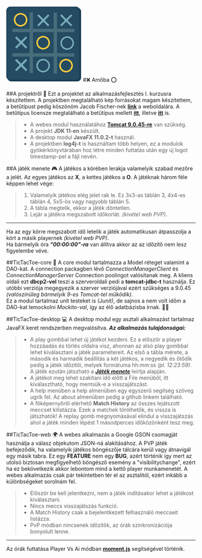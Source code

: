 ![](tictactoe-desktop/src/main/resources/hu/alkfejl/img/logo.png)
#❌ Amőba ⭕

##A projektről 📃
Ezt a projektet az alkalmazásfejlesztés I. kurzusra készítettem.
A projektben megtalálható kép forrásokat magam készítettem, a betűtípust pedig
köszönöm Jacob Fischer-nek **[link](https://pizzadude.dk/site/)** a weboldalára. A 
betűtípus licensze megtalálható a betűtípus mellett **[itt](tictactoe-desktop/src/main/resources/hu/alkfejl/font/Font%20License.txt)**,
illetve **[itt](tictactoe-web/src/main/webapp/font/Font%20License.txt)** is.<br/>
>* A webes modul használatához **[Tomcat 9.0.45-re](https://tomcat.apache.org/download-90.cgi)** van szükség.
>* A projekt **JDK 11-en** készült.
>* A desktop modul **JavaFX 11.0.2-t** használ.
>* A projektben **log4j-t** is használtam több helyen, ez a modulok gyökérkönyvtárában hoz létre minden futtatás után egy
új logot timestamp-pel a fájl nevén.

##A játék menete 🎮
A játékos a körében lerakja valamelyik szabad mezőre a jelét. Az egyes játékos az **X**, a kettes
játékos a **O**. A játéknak három féle képpen lehet vége:
>1. Valamelyik játékos elég jelet rak le. Ez 3x3-as táblán 3, 4x4-es táblán 4, 5x5-ös vagy nagyobb
táblán 5.
>2. A tábla megtelik, ekkor a játék döntetlen.
>3. Lejár a játékra megszabott időkorlát. _(kivétel web PVP)_.
___
Ha az egy körre megszabott idő letelik a játék automatikusan átpasszolja a kört a másik playernek _(kivétel web PVP)_.<br/>
Ha bármelyik óra _**"00:00:00"-ra**_ van állítva akkor az az időzítő nem lesz figyelembe véve.

##TicTacToe-core 🌌
A core modul tartalmazza a Model réteget valamint a DAO-kat. A connection packagben lévő
_*ConnectionManagerClient*_ és _*ConnectionManagerServer*_ Connection poolingot valósítanak meg.
A kliens oldali ezt **dbcp2-vel** teszi a szerveroldali pedi a **tomcat-jdbc-t** használja.
Ez utóbbi verziója megegyezik a szerver verziójával ezért szükséges a 9.0.45 _(valószínűleg bármelyik 9-es Tomcat-tel működik)._<br/>
Ez a modul tartalmaz unit testeket is _(Junit)_, de sajnos a nem volt időm a DAO-kat lemockolni _Mockito-val_,
így az élő adatbázisba írnak. 🤦‍♂

##TicTacToe-desktop 💻
A desktop modul egy asztali alkalmazást tartalmaz JavaFX keret rendszerben megvalósítva.
_**Az alkalmazás tulajdonságai:**_
>* A play gombbal lehet új játékot kezdeni. Ez a először a player hozzáadás és törlés oldalra visz, ahonnan az alsó play gombbal lehet
kiválasztani a játék paramétereit. Az első a tábla mérete, a második és harmadik beállítás a két játékos, a negyedik és őtődik pedig a játék
időzítői, melyek formátuma hh:mm:ss _(pl. 12:23:59)_. A játék ezután játszható a _**[Játék menete](#a-jtk-menete-)**_ leírtja alapján.
>* A játékot meg lehet szakítani idő előtt a File menüből, itt kiválasztható, hogy mentsük-e a visszajátszást.
>* A help menüben a help almenüben egy egyszerű segítség szöveg ugrik fel. Az about almenüben pedig a github linkem található.
>* A főképernyőről elérhető **Match History** az összes lejátszott meccset kilistázza. Ezek a matchek törölhetők, és vissza is játszhatók!
A replay gomb megnyomásával elindul a visszajátszás ahol a játék minden lépést 1 másodperces időközönként tesz meg.

##TicTacToe-web 🌍
A webes alkalmazás a Google GSON csomagját használja a válasz objekutom JSON-ná alakításához. A PVP játék befejeződik, ha valamelyik
játékos böngészője tálcára kerül vagy átnavigál egy másik tabra. Ez egy **FEATURE** nem egy **BUG**, azért történik így mert az utolsó
biztosan megfigyelhető böngésző esemény a "visibilitychange", ezért ha ez bekövetkezik akkor lebontom mind a kettő player munkamenetét.
A webes alkalmazás csak pár tekintetben tér el az asztalitól, ezért inkább a különbségeket sorolnám fel.
>* Először be kell jelentkezni, nem a játék indításakor lehet a játékost kiválasztani.
>* Nincs meccs visszajátszás funkció.
>* A Match History csak a bejelentkezett felhasználó meccseit listázza.
>* PvP módban nincsenek időzítők, az órák szinkronizációja bonyolult lenne.
___
Az órák futtatása Player Vs Ai módban **[moment.js](https://momentjs.com/)** segítségével történik.
